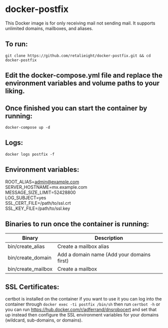 # docker-postfix

This Docker image is for only receiving mail not sending mail. It supports unlimited domains, mailboxes, and aliases.

## To run:
`git clone https://github.com/retalieight/docker-postfix.git && cd docker-postfix`

## Edit the docker-compose.yml file and replace the environment variables and volume paths to your liking.
## Once finished you can start the container by running:
`docker-compose up -d`

## Logs:
`docker logs postfix -f`

## Environment variables:
ROOT_ALIAS=admin@example.com<br>
SERVER_HOSTNAME=mx.example.com<br>
MESSAGE_SIZE_LIMIT=52428800<br>
LOG_SUBJECT=yes<br>
SSL_CERT_FILE=/path/to/ssl.crt<br>
SSL_KEY_FILE=/path/to/ssl.key<br>

## Binaries to run once the container is running:
| Binary      | Description |
| ----------- | ----------- |
| bin/create_alias      | Create a mailbox alias       |
| bin/create_domain   | Add a domain name (Add your domains first)        |
| bin/create_mailbox | Create a mailbox        |

## SSL Certificates:
certbot is installed on the container if you want to use it you can log into the container through `docker exec -ti postfix /bin/sh` then run `certbot -h` or you can run https://hub.docker.com/r/adferrand/dnsrobocert and set that up instead then configure the SSL environment variables for your domains (wildcard, sub-domains, or domains).
